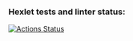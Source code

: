 ### Hexlet tests and linter status:
[![Actions Status](https://github.com/Znakarik/frontend-project-44/actions/workflows/hexlet-check.yml/badge.svg)](https://github.com/Znakarik/frontend-project-44/actions)